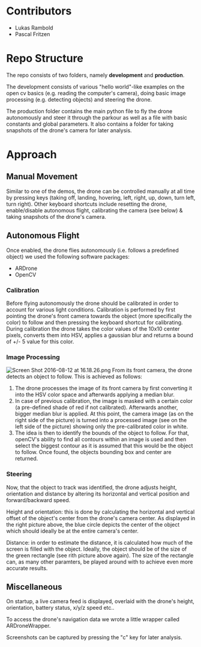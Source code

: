 # Contributors

* Lukas Rambold
* Pascal Fritzen

# Repo Structure

The repo consists of two folders, namely **development** and **production**.

The development consists of various "hello world"-like examples on the open cv basics (e.g. reading the computer's camera), doing basic image processing (e.g. detecting objects) and steering the drone.

The production folder contains the main python file to fly the drone autonomously and steer it through the parkour as well as a file with basic constants and global parameters. It also contains a folder for taking snapshots of the drone's camera for later analysis.

# Approach

## Manual Movement

Similar to one of the demos, the drone can be controlled manually at all time by pressing keys (taking off, landing, hovering, left, right, up, down, turn left, turn right). Other keyboard shortcuts include resetting the drone, enable/disable autonomous flight, calibrating the camera (see below) & taking snapshots of the drone's camera.

## Autonomous Flight

Once enabled, the drone flies autonomously (i.e. follows a predefined object) we used the following software packages:

* ARDrone
* OpenCV

### Calibration

Before flying autonomously the drone should be calibrated in order to account for various light conditions. Calibration is performed by first pointing the drone's front camera towards the object (more specifically the color) to follow and then pressing the keyboard shortcut for calibrating. During calibration the drone takes the color values of the 10x10 center pixels, converts them into HSV, applies a gaussian blur and returns a bound of +/- 5 value for this color.

### Image Processing

![Screen Shot 2016-08-12 at 16.18.26.png](https://api.nuclino.com/api/files/54f2d230-3de3-414d-b652-acbb92497c51)
From its front camera, the drone detects an object to follow. This is achieved as follows:

1. The drone processes the image of its front camera by first converting it into the HSV color space and afterwards applying a median blur.
2. In case of previous calibration, the image is masked with a certain color (a pre-defined shade of red if not calibrated). Afterwards another, bigger median blur is applied. At this point, the camera image (as on the right side of the picture) is turned into a processed image (see on the left side of the picture) showing only the pre-calibrated color in white.
3. The idea is then to identify the bounds of the object to follow. For that, openCV's ability to find all contours within an image is used and then select the biggest contour as it is assumed that this would be the object to follow. Once found, the objects bounding box and center are returned.

### Steering

Now, that the object to track was identified, the drone adjusts height, orientation and distance by altering its horizontal and vertical position and forward/backward speed.

Height and orientation: this is done by calculating the horizontal and vertical offset of the object's center from the drone's camera center. As displayed in the right picture above, the blue circle depicts the center of the object which should ideally be at the entire camera's center.

Distance: in order to estimate the distance, it is calculated how much of the screen is filled with the object. Ideally, the object should be of the size of the green rectangle (see rith picture above again). The size of the rectangle can, as many other paramters, be played around with to achieve even more accurate results.

## Miscellaneous

On startup, a live camera feed is displayed, overlaid with the drone's height, orientation, battery status, x/y/z speed etc..

To access the drone's navigation data we wrote a little wrapper called ARDroneWrapper.

Screenshots can be captured by pressing the "c" key for later analysis.

## 

# 